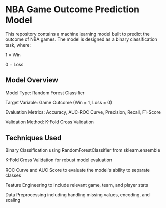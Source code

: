 # NBA Game Outcome Prediction Model

This repository contains a machine learning model built to predict the outcome of NBA games. The model is designed as a binary classification task, where:

1 = Win

0 = Loss

## Model Overview
Model Type: Random Forest Classifier

Target Variable: Game Outcome (Win = 1, Loss = 0)

Evaluation Metrics: Accuracy, AUC-ROC Curve, Precision, Recall, F1-Score

Validation Method: K-Fold Cross Validation

## Techniques Used
Binary Classification using RandomForestClassifier from sklearn.ensemble

K-Fold Cross Validation for robust model evaluation

ROC Curve and AUC Score to evaluate the model's ability to separate classes

Feature Engineering to include relevant game, team, and player stats

Data Preprocessing including handling missing values, encoding, and scaling
